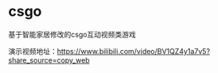 # csgo
基于智能家居修改的csgo互动视频类游戏

演示视频地址：https://www.bilibili.com/video/BV1QZ4y1a7v5?share_source=copy_web
